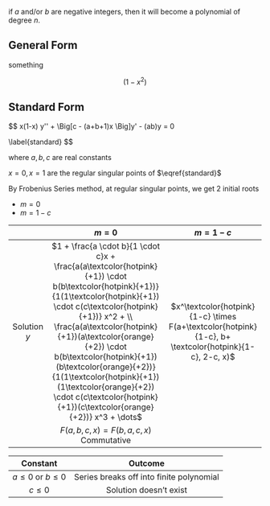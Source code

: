 if $a$ and/or $b$ are negative integers, then it will become a polynomial of degree $n$.

## General Form

something

$$
(1-x^2)
$$
## Standard Form

$$
x(1-x) y'' +
\Big[c - (a+b+1)x \Big]y' -
(ab)y = 0

\label{standard}
$$

where $a, b, c$ are real constants

$x=0, x=1$ are the regular singular points of $\eqref{standard}$

By Frobenius Series method, at regular singular points, we get 2 initial roots

- $m=0$
- $m=1-c$

|              |                            $m=0$                             |                           $m=1-c$                            |
| :----------: | :----------------------------------------------------------: | :----------------------------------------------------------: |
| Solution $y$ | $1 + \frac{a \cdot b}{1 \cdot c}x + \frac{a(a\textcolor{hotpink}{+1}) \cdot b(b\textcolor{hotpink}{+1})}{1(1\textcolor{hotpink}{+1}) \cdot c(c\textcolor{hotpink}{+1})} x^2 + \\ \frac{a(a\textcolor{hotpink}{+1})(a\textcolor{orange}{+2}) \cdot b(b\textcolor{hotpink}{+1})(b\textcolor{orange}{+2})}{1(1\textcolor{hotpink}{+1})(1\textcolor{orange}{+2}) \cdot c(c\textcolor{hotpink}{+1})(c\textcolor{orange}{+2})} x^3 + \dots$ | $x^\textcolor{hotpink}{1-c} \times F(a+\textcolor{hotpink}{1-c}, b+ \textcolor{hotpink}{1-c}, 2-c, x)$ |
|              |      $F(a, b, c , x) = F(b, a, c, x)$<br />Commutative       |                                                              |

|        Constant        |                 Outcome                  |
| :--------------------: | :--------------------------------------: |
| $a \le 0$ or $b \le 0$ | Series breaks off into finite polynomial |
|        $c\le 0$        |          Solution doesn’t exist          |
